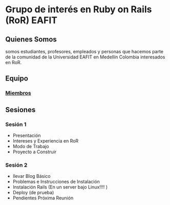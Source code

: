 # Grupo de interés en Ruby on Rails (RoR) EAFIT

## Quienes Somos

somos estudiantes, profesores, empleados y personas que hacemos parte de la
comunidad de la Universidad EAFIT en Medellín Colombia interesados en RoR.

## Equipo

### [Miembros](Team/miembros.md)


## Sesiones

### Sesión 1

+ Presentación
+ Intereses y Experiencia en RoR
+ Modo de Trabajo
+ Proyecto a Construir

### Sesión 2

- llevar Blog Básico
- Problemas e Instrucciones de Instalación
- Instalación Rails (En un server bajo Linux!!!! )
- Deploy (de prueba)
- Pendientes Próxima Reunión

